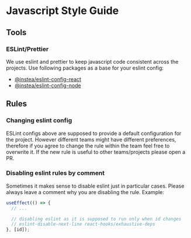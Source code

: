 # Javascript Style Guide

## Tools

### ESLint/Prettier

We use eslint and prettier to keep javascript code consistent across the projects.
Use following packages as a base for your eslint config:
- [@instea/eslint-config-react](./eslint-config-react/)
- [@instea/eslint-config-node](./eslint-config-node/)

## Rules

### Changing eslint config

ESLint configs above are supposed to provide a default configuration for the project.
However different teams might have different preferences, therefore if you agree to change the rule within the team feel free to overwrite it.
If the new rule is useful to other teams/projects please open a PR.

### Disabling eslint rules by comment

Sometimes it makes sense to disable eslint just in particular cases.
Please always leave a comment why you are disabling the rule.
Example:

```js
useEffect(() => {
  // ...

  // disabling eslint as it is supposed to run only when id changes
  // eslint-disable-next-line react-hooks/exhaustive-deps
}, [id]);
```
